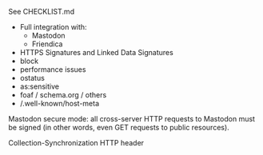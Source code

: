 See CHECKLIST.md

* Full integration with:
    * Mastodon
    * Friendica
* HTTPS Signatures and Linked Data Signatures
* block
* performance issues
* ostatus
* as:sensitive
* foaf / schema.org / others
* /.well-known/host-meta

Mastodon secure mode: all cross-server HTTP requests to Mastodon must be signed (in other words, even GET requests to public resources).

Collection-Synchronization HTTP header